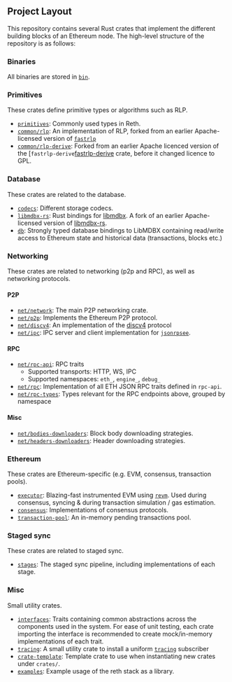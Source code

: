 ## Project Layout

This repository contains several Rust crates that implement the different building blocks of an Ethereum node. The high-level structure of the repository is as follows:

### Binaries

All binaries are stored in [`bin`](../../bin).

### Primitives

These crates define primitive types or algorithms such as RLP.

- [`primitives`](../../crates/primitives): Commonly used types in Reth.
- [`common/rlp`](../../crates/common/rlp): An implementation of RLP, forked from an earlier Apache-licensed version of [`fastrlp`][fastrlp]
- [`common/rlp-derive`](../../crates/common/rlp-derive): Forked from an earlier Apache licenced version of the [`fastrlp-derive`[fastrlp-derive] crate, before it changed licence to GPL.

### Database

These crates are related to the database.

- [`codecs`](../../crates/codecs): Different storage codecs.
- [`libmdbx-rs`](../../crates/libmdbx-rs): Rust bindings for [libmdbx](https://libmdbx.dqdkfa.ru). A fork of an earlier Apache-licensed version of [libmdbx-rs][libmdbx-rs].
- [`db`](../../crates/db): Strongly typed database bindings to LibMDBX containing read/write access to Ethereum state and historical data (transactions, blocks etc.)

### Networking

These crates are related to networking (p2p and RPC), as well as networking protocols.

#### P2P

- [`net/network`](../../crates/net/network): The main P2P networking crate.
- [`net/p2p`](../../crates/net/p2p): Implements the Ethereum P2P protocol.
- [`net/discv4`](../../crates/net/discv4): An implementation of the [discv4][discv4] protocol
- [`net/ipc`](../../crates/net/ipc): IPC server and client implementation for [`jsonrpsee`][jsonrpsee].

#### RPC

- [`net/rpc-api`](../../crates/net/rpc-api): RPC traits
  - Supported transports: HTTP, WS, IPC
  - Supported namespaces: `eth_`, `engine_`, `debug_`
- [`net/rpc`](../../crates/net/rpc): Implementation of all ETH JSON RPC traits defined in `rpc-api`.
- [`net/rpc-types`](../../crates/net/rpc-types): Types relevant for the RPC endpoints above, grouped by namespace

#### Misc

- [`net/bodies-downloaders`](../../crates/net/bodies-downloaders): Block body downloading strategies.
- [`net/headers-downloaders`](../../crates/net/headers-downloaders): Header downloading strategies.

### Ethereum

These crates are Ethereum-specific (e.g. EVM, consensus, transaction pools).

- [`executor`](../../crates/executor): Blazing-fast instrumented EVM using [`revm`](https://github.com/bluealloy/revm/). Used during consensus, syncing & during transaction simulation / gas estimation.
- [`consensus`](../../crates/consensus): Implementations of consensus protocols.
- [`transaction-pool`](../../crates/transaction-pool): An in-memory pending transactions pool.

### Staged sync

These crates are related to staged sync.

- [`stages`](../../crates/stages): The staged sync pipeline, including implementations of each stage.

### Misc

Small utility crates.

- [`interfaces`](../../crates/interfaces): Traits containing common abstractions across the components used in the system. For ease of unit testing, each crate importing the interface is recommended to create mock/in-memory implementations of each trait.
- [`tracing`](../../crates/tracing): A small utility crate to install a uniform [`tracing`][tracing] subscriber
- [`crate-template`](../../crate-template): Template crate to use when instantiating new crates under `crates/`.
- [`examples`](../../examples): Example usage of the reth stack as a library.

[fastrlp]: https://crates.io/crates/fastrlp
[fastrlp-derive]: https://crates.io/crates/fastrlp-derive
[libmdbx-rs]: https://crates.io/crates/libmdbx
[discv4]: https://github.com/ethereum/devp2p/blob/master/discv4.md
[jsonrpsee]: https://github.com/paritytech/jsonrpsee/
[tracing]: https://crates.io/crates/tracing